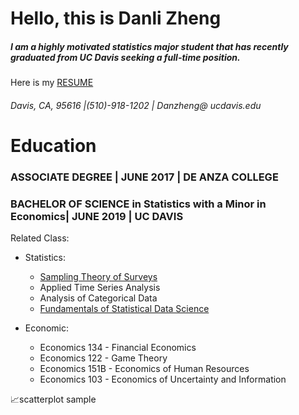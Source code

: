 # Hello, this is Danli Zheng
##### I am a highly motivated statistics major student that has recently graduated from UC Davis seeking a full-time position.
Here is my [RESUME](https://github.com/dani721/portfolio/blob/master/Copy%20of%20Danli%20Zheng%20resume.pdf)
###### Davis, CA, 95616 |(510)-918-1202 | Danzheng@ ucdavis.edu

# Education
### ASSOCIATE DEGREE | JUNE 2017 | DE ANZA COLLEGE
### BACHELOR OF SCIENCE in Statistics with a Minor in Economics| JUNE 2019 | UC DAVIS
Related Class: 
- Statistics: 
  * [Sampling Theory of Surveys](https://github.com/dani721/STA-144)
  * Applied Time Series Analysis
  * Analysis of Categorical Data  
  * [Fundamentals of Statistical Data Science](https://github.com/dani721/STA141A) 
  
- Economic: 
  * Economics 134 - Financial Economics
  * Economics 122 - Game Theory
  * Economics 151B - Economics of Human Resources
  * Economics 103 - Economics of Uncertainty and Information

  
:chart_with_upwards_trend:scatterplot sample
